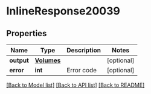 # InlineResponse20039

## Properties
Name | Type | Description | Notes
------------ | ------------- | ------------- | -------------
**output** | [**Volumes**](Volumes.md) |  | [optional] 
**error** | **int** | Error code | [optional] 

[[Back to Model list]](../README.md#documentation-for-models) [[Back to API list]](../README.md#documentation-for-api-endpoints) [[Back to README]](../README.md)

